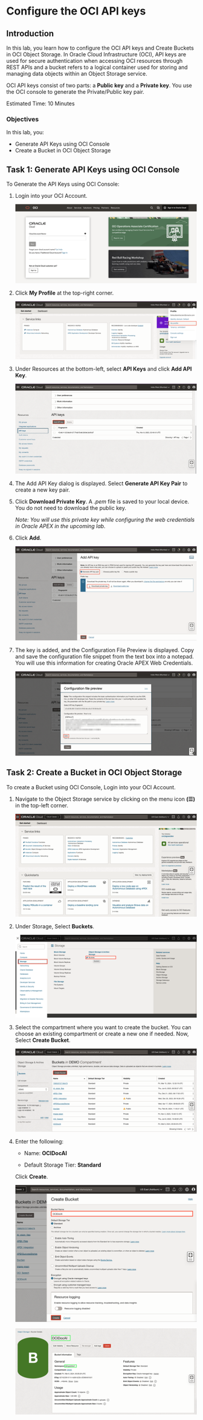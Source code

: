 # Configure the OCI API keys

## Introduction

In this lab, you learn how to configure the OCI API keys and Create Buckets in OCI Object Storage. In Oracle Cloud Infrastructure (OCI), API keys are used for secure authentication when accessing OCI resources through REST APIs and a bucket refers to a logical container used for storing and managing data objects within an Object Storage service.

OCI API keys consist of two parts: a **Public key** and a **Private key**. You use the OCI console to generate the Private/Public key pair.

Estimated Time: 10 Minutes

### Objectives
In this lab, you:

- Generate API Keys using OCI Console
- Create a Bucket in OCI Object Storage

## Task 1: Generate API Keys using OCI Console

To Generate the API Keys using OCI Console:

1. Login into your OCI Account.

   ![Add API Key](images/oci-login.png " ")

2. Click **My Profile** at the top-right corner.

    ![Profile Menu](images/profile.png " ")

3. Under Resources at the bottom-left, select **API Keys** and  click **Add API Key**.

    ![Add API Key](images/api-keys.png " ")

4. The Add API Key dialog is displayed. Select **Generate API Key Pair** to create a new key pair.

5. Click **Download Private Key**. A *.pem* file is saved to your local device. You do not need to download the public key.

   *Note: You will use this private key while configuring the web credentials in Oracle APEX in the upcoming lab.*

6. Click **Add**.

    ![Profile Menu](images/add-api-key.png " ")

7. The key is added, and the Configuration File Preview is displayed. Copy and save the configuration file snippet from the text box into a notepad. You will use this information for creating Oracle APEX Web Credentials.

    ![Profile Menu](images/configuration-preview.png " ")

## Task 2: Create a Bucket in OCI Object Storage
To create a Bucket using OCI Console, Login into your OCI Account.

1. Navigate to the Object Storage service by clicking on the menu icon **(☰)** in the top-left corner.

   ![Navigate to storage](images/navigate-to-storage.png " ")

2. Under Storage, Select **Buckets**.

   ![Select Bucket](images/select-bucket.png " ")

3. Select the compartment where you want to create the bucket. You can choose an existing compartment or create a new one if needed. Now, Select **Create Bucket**.

   ![Select Bucket](images/create-bucket.png " ")

4. Enter the following:

    - Name: **OCIDocAI**

    - Default Storage Tier: **Standard**

    Click **Create**.

    ![Select Bucket](images/bucket-details.png " ")

    ![Select Bucket](images/bucket-created.png " ")
